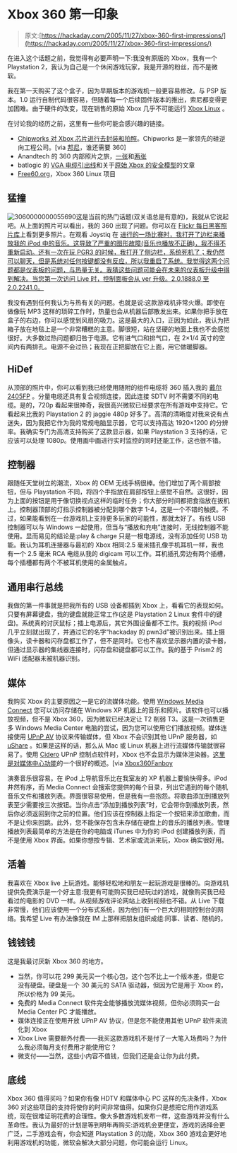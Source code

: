 # Xbox 360 第一印象

> 原文:[https://hackaday.com/2005/11/27/xbox-360-first-impressions/](https://hackaday.com/2005/11/27/xbox-360-first-impressions/)

在进入这个话题之前，我觉得有必要声明一下:我没有原版的 Xbox，我有一个 Playstation 2，我认为自己是一个休闲游戏玩家，我是开源的粉丝，而不是微软。

我在第一天购买了这个盒子，因为早期版本的游戏机一般更容易修改。与 PSP 版本。1.0 运行自制代码很容易，但随着每一个后续固件版本的推出，索尼都变得更加困难。由于硬件的改变，现在销售的原始 Xbox 几乎不可能运行 [Xbox Linux](http://www.xbox-linux.org/) 。

在讨论我的经历之前，这里有一些你可能会感兴趣的链接。

*   [Chipworks 对 Xbox 芯片进行去封装和拍照](http://www.chipworks.com/news/2005_xbox360.asp)。Chipworks 是一家领先的硅逆向工程公司。[via [邦尼](http://www.bunniestudios.com/wordpress/?p=70)，谁还需要 360]
*   Anandtech 的 360 内部照片之旅，[一张](http://anandtech.com/systems/showdoc.aspx?i=2610)和[两张](http://anandtech.com/systems/showdoc.aspx?i=2611)
*   batlogic 的 [VGA 电缆引出线](http://softlife.blogspot.com/2005/11/xbox-360-on-viagra-vga.html)和关于[原始 Xbox 的安全模型](http://softlife.blogspot.com/2005/11/understanding-original-xbox-security.html)的文章
*   [Free60.org](http://www.free60.org/)，Xbox 360 Linux 项目

## 猛撞

![3060000000055690](../Images/703a4157ece446b6926d407979d069c8.png)这是当前的热门话题(双关语总是有意的)，我就从它说起吧。从上面的照片可以看出，我的 360 出现了问题。你可以在 [Flickr 每日黑客照片库](http://www.flickr.com/groups/hack-a-day/pool/)上看到更多照片。在观看 Joystiq 在
[进行的一场比赛时，我打开了边栏来播放我的 iPod 中的音乐。这导致了严重的图形故障(音乐也播放不正确)，我不得不重新启动。还有一次在玩 PGR3 的时候，我打开了侧边栏，系统死机了；我仍然可以聊天，但是系统对任何按键都没有反应，所以我重启了系统。我觉得这两个问题都是仪表板的问题，与热量无关。我猜这些问题可能会在未来的仪表板升级中得到解决。当您第一次访问 Live 时，控制面板会从 ver 升级。2.0.1888.0 至 2.0.2241.0。](http://www.joystiq.com)

我没有遇到任何我认为与热有关的问题。也就是说:这款游戏机非常火爆。即使在做像玩 MP3 这样的琐碎工作时，热量也会从机器后部散发出来。如果你把手放在盒子的右边，你可以感觉到风扇的吸力。这是最大的入口，正因为如此，我认为把箱子放在地毯上是一个非常糟糕的主意。脚很短，站在坚硬的地面上我也不会感觉很好。大多数过热问题都归咎于电源。它有进气口和排气口，在 2×1/4 英寸的空间内有两排孔。电源不会过热；我现在正把脚放在它上面，用它做暖脚器。

## HiDef

从顶部的照片中，你可以看到我已经使用随附的组件电缆将 360 插入我的 [戴尔 2405FP](http://www1.us.dell.com/content/topics/topic.aspx/global/products/monitors/topics/en/monitor_feature?c=us&cs=19&l=en&s=dhs) 。分量电缆还具有复合视频连接，因此连接 SDTV 时不需要不同的电缆。是的，720p 看起来很神奇，我很高兴微软已经要求在所有游戏中支持它。它看起来比我的 Playstation 2 的 jaggie 480p 好多了。高清的清晰度对我来说有点迷失，因为我把它作为我的常规电脑显示器，它可以支持高达 1920×1200 的分辨率。我确实专门为高清支持购买了这款显示器，如果 Playstation 3 支持的话，它应该可以处理 1080p。使用画中画进行实时监控的同时还能工作，这也很不错。

## 控制器

跟随任天堂树立的潮流，Xbox 的 OEM 无线手柄很棒。他们增加了两个肩部按钮，但与 Playstation 不同，将四个手指放在肩部按钮上感觉不自然。这很好，因为上面的按钮是用于像切换视点这样的临时任务；你大部分时间都把食指放在扳机上。控制器顶部的灯指示控制器被分配到哪个数字 1-4，这是一个不错的触摸。不过，如果能看到在一台游戏机上支持更多玩家的可能性，那就太好了。有线 USB 控制器可以与 Windows 一起使用，但当与“播放和充电”连接时，无线控制器不能使用。显而易见的结论是:play & charge 只是一根电源线，没有添加任何 USB 功能。我认为耳机连接器与最初的 Xbox 相同:2.5 毫米插孔像手机耳机一样，我也有一个 2.5 毫米 RCA 电缆从我的 digicam 可以工作。耳机插孔旁边有两个插槽，每个插槽都有两个不被耳机使用的金属触点。

## 通用串行总线

我做的第一件事就是把我所有的 USB 设备都插到 Xbox 上，看看它的表现如何。只要有屏幕键盘，我的键盘就能正常工作(这是 Playstation 2 Linux 套件中的键盘)。系统真的讨厌鼠标；插上电源后，其它外围设备都不工作。我的视频 iPod 几乎立刻就出现了，并通过它的名字“hackaday 的 pwn3d”被识别出来。插上摄像头，读卡器和闪存盘都工作了，但不是同时。它也不喜欢显示器内置的读卡器，但通过显示器的集线器连接时，闪存盘和键盘都可以工作。我的基于 Prism2 的 WiFi 适配器未被机器识别。

## 媒体

我购买 Xbox 的主要原因之一是它的流媒体功能。使用 [Windows Media Connect](http://www.microsoft.com/windows/windowsmedia/devices/wmconnect/default.aspx) 您可以访问存储在 Windows XP 机器上的音乐和照片。该软件也可以播放视频，但不是 Xbox 360，因为微软已经决定让 T2 削弱 T3。这是一次销售更多 Windows Media Center 电脑的尝试，因为您可以使用它们播放视频。媒体连接使用 [UPnP AV](http://en.wikipedia.org/wiki/UPNP) 协议来传输媒体，但 Xbox 不会识别其他 UPnP 服务器，如 [uShare](http://ushare.geexbox.org/) 。如果是这样的话，那么从 Mac 或 Linux 机器上进行流媒体传输就很容易了。使用 [Cidero](http://www.cidero.com/) UPnP 控制点软件时，Xbox 也不会显示为媒体渲染器。[这里是对媒体中心功能](http://packetswitched.blogspot.com/2005/11/review-xbox-360-media-centric-features.html)的一个很好的概述。[via [Xbox360Fanboy](http://www.xbox360fanboy.com/2005/11/23/360-media-capabilities-investigated)

演奏音乐很容易。在 iPod 上导航音乐比在我室友的 XP 机器上要愉快得多。iPod 井然有序，而 Media Connect 会搜索您提供的每个目录，列出它遇到的每个随机音乐文件和播放列表。界面很容易使用，但是我有一些抱怨。将歌曲添加到播放列表至少需要按三次按钮。当你点击“添加到播放列表”时，它会带你到播放列表，然后你必须返回到你之前的位置。他们应该在控制器上指定一个按钮来添加歌曲，而不是让你来回跳。此外，您不能保存包含未存储在硬盘上的音乐的播放列表。管理播放列表最简单的方法是在你的电脑或 iTunes 中为你的 iPod 创建播放列表，而不是使用 Xbox 界面。如果你想按专辑、艺术家或流派来玩，Xbox 确实很好用。

## 活着

我喜欢在 Xbox live 上玩游戏。能够轻松地和朋友一起玩游戏是很棒的。向游戏机提供免费演示是一个好主意:我更有可能购买我已经玩过的游戏，就像购买我已经看过的电影的 DVD 一样。从视频游戏评论网站上收到视频也不错。从 Live 下载非常慢，他们应该使用一个分布式系统，因为他们有一个巨大的相同控制台的网络。我希望 Live 有办法像我在 IM 上那样把朋友组织成组:同事、读者、随机的。

## 钱钱钱

这是我最讨厌新 Xbox 360 的地方。

*   当然，你可以花 299 美元买一个核心包，这个包不比上一个版本差，但是它没有硬盘。硬盘是一个 30 美元的 SATA 驱动器，但因为它是用于 Xbox 的，所以价格为 99 美元。
*   免费的 Media Connect 软件完全能够播放流媒体视频，但你必须购买一台 Media Center PC 才能播放。
*   媒体连接正在使用开放 UPnP AV 协议，但是您不能使用其他 UPnP 软件来流化到 Xbox
*   Xbox Live 需要额外付费——我买这款游戏机不是付了一大笔入场费吗？为什么我必须每月支付费用才能使用它？
*   微支付——当然，这些小内容不值钱，但我们还是会让你为此付费。

## 底线

Xbox 360 值得买吗？如果你有像 HDTV 和媒体中心 PC 这样的先决条件，Xbox 360 对这些项目的支持将使你的时间非常值得。如果你只是想把它用作游戏系统，现在很难证明花费的合理性。像大多数游戏机发布一样，这些游戏并没有什么革命性。我认为最好的计划是等到明年再购买:游戏机会更便宜，游戏的选择会更广泛，二手游戏会有，你会知道 Playstation 3 的功能，Xbox 360 游戏会更好地利用游戏机的功能，微软会解决大部分问题，你可能会运行 Linux。